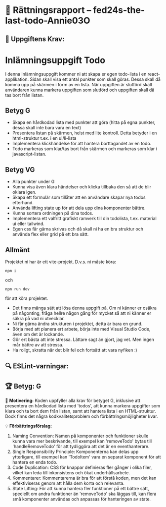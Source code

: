 # 📌 Rättningsrapport – fed24s-the-last-todo-Annie03O

## 🎯 Uppgiftens Krav:
# Inlämningsuppgift Todo

I denna inlämningsuppgift kommer ni att skapa er egen todo-lista i en react-applikation.
Sidan skall visa ett antal punkter som skall göras. Dessa skall då komma upp på skärmen i form av en lista. När uppgiften är slutförd skall användaren kunna markera uppgiften som slutförd och uppgiften skall då tas bort från listan.

## Betyg G

- Skapa en hårdkodad lista med punkter att göra (hitta på egna punkter, dessa skall inte bara vara en text)
- Presentera listan på skärmen, helst med lite kontroll. Detta betyder i en html-struktur t.ex. i en ul/li-lista
- Implementera klickhändelse för att hantera borttagandet av en todo.
- Todo markeras som klar/tas bort från skärmen och markeras som klar i javascript-listan.

## Betyg VG

- Alla punkter under G
- Kunna visa även klara händelser och klicka tillbaka den så att de blir oklara igen.
- Skapa ett formulär som tillåter att en användare skapar nya todos efterhand.
- Använda lifting state up för att dela upp dina komponenter bättre.
- Kunna sortera ordningen på dina todos.
- Implementera ett valfritt grafiskt ramverk till din todolista, t.ex. material ui eller tailwind.
- Egen css får gärna skrivas och då skall ni ha en bra struktur och använda flex eller grid på ett bra sätt.

## Allmänt

Projektet ni har är ett vite-projekt. D.v.s. ni måste köra:

```shell
npm i
```

och

```shell
npm run dev 
```

för att köra projektet.

- Det finns många sätt att lösa denna uppgift på. Om ni känner er osäkra på någonting, fråga hellre någon gång för mycket så att ni känner er säkra på vad ni utvecklar.
- Ni får gärna ändra strukturen i projektet, detta är bara en grund.
- Börja med att planera ert arbete, börja inte med Visual Studio Code, även om det är lockande.
- Gör ert bästa att inte stressa. Lättare sagt än gjort, jag vet. Men ingen mår bättre av att stressa.
- Ha roligt, skratta när det blir fel och fortsätt att vara nyfiken :)


## 🔍 ESLint-varningar:


## 🏆 **Betyg: G**
📌 **Motivering:** Koden uppfyller alla krav för betyget G, inklusive att presentera en hårdkodad lista med 'todos', att kunna markera uppgifter som klara och ta bort dem från listan, samt att hantera lista i en HTML-struktur. Dock finns det några kodkvalitetsproblem och förbättringsmöjligheter kvar.

💡 **Förbättringsförslag:**  
1. Naming Convention: Namen på komponenter och funktioner skulle kunna vara mer beskrivande, till exempel kan 'removeTodo' bytas till 'handleRemoveTodo' för att tydliggöra att det är en eventhanterare.
2. Single Responsibility Principle: Komponenterna kan delas upp ytterligare, till exempel kan 'TodoItem' vara en separat komponent för att hantera en enda todo.
3. Code Duplication: CSS för knappar definieras fler gånger i olika filer, vilket kan leda till inkonsistens och ökat underhållsarbete.
4. Kommentarer: Kommentarerna är bra för att förstå koden, men det kan effektiviseras genom att hålla dem korta och relevanta. 
5. State Lifting: För att kunna hantera fler funktioner på ett bättre sätt, speciellt om andra funktioner än 'removeTodo' ska läggas till, kan flera små komponenter användas och anpassas för hanteringen av state.